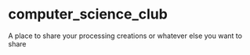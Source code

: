# computer_science_club
A place to share your processing creations or whatever else you want to share
